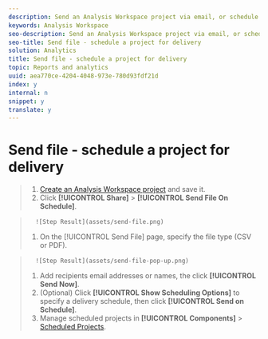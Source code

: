 ```yaml
---
description: Send an Analysis Workspace project via email, or schedule it for delivery.
keywords: Analysis Workspace
seo-description: Send an Analysis Workspace project via email, or schedule it for delivery.
seo-title: Send file - schedule a project for delivery
solution: Analytics
title: Send file - schedule a project for delivery
topic: Reports and analytics
uuid: aea770ce-4204-4048-973e-780d93fdf21d
index: y
internal: n
snippet: y
translate: y
---
```


# Send file - schedule a project for delivery


>1. [ Create an Analysis Workspace project](https://marketing.adobe.com/resources/help/en_US/analytics/analysis-workspace/t_freeform_project.html) and save it.
>1. Click **[!UICONTROL  Share]** > **[!UICONTROL  Send File On Schedule]**.

>       ![Step Result](assets/send-file.png) 
>1. On the [!UICONTROL  Send File] page, specify the file type (CSV or PDF).

>       ![Step Result](assets/send-file-pop-up.png) 
>1. Add recipients email addresses or names, the click **[!UICONTROL  Send Now]**.
>1. (Optional) Click **[!UICONTROL  Show Scheduling Options]** to specify a delivery schedule, then click **[!UICONTROL  Send on Schedule]**.
>1. Manage scheduled projects in **[!UICONTROL  Components]** &gt; [ Scheduled Projects](../../../analysis_workspace_bucket/curate/send_schedule_files/schedule-projects.md#concept_A7B9856EF2504BD791FE5A9E8AA7C29C).

